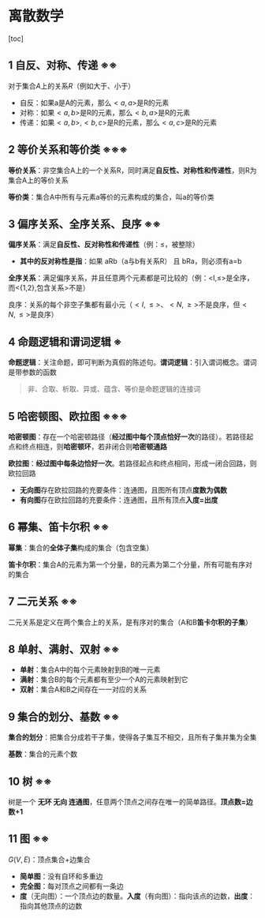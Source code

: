 # 离散数学

[toc]

## 1 自反、对称、传递 ※※

对于集合$A$上的关系$R$（例如大于、小于）

- 自反：如果a是A的元素，那么$<a,a>$是R的元素
- 对称：如果$<a,b>$是R的元素，那么$<b,a>$​是R的元素
- 传递：如果$<a,b>,<b,c>$是R的元素，那么$<a,c>$是R的元素

## 2 等价关系和等价类 ※※※

**等价关系**：非空集合A上的一个关系R，同时满足**自反性、对称性和传递性**，则R为集合A上的等价关系

**等价类**：集合A中所有与元素a等价的元素构成的集合，叫a的等价类

## 3 偏序关系、全序关系、良序 ※※

**偏序关系**：满足**自反性、反对称性和传递性**（例：$\le$，被整除）

- **其中的反对称性是指**：如果 aRb（a与b有关系R） 且 bRa，则必须有a=b

**全序关系**：满足偏序关系，并且任意两个元素都是可比较的（例：<I,$\le$​>是全序，而<{1,2},包含关系>不是）

良序：关系的每个非空子集都有最小元（$<I,\le>$、$<N,\ge>$不是良序，但$<N,\le>$是良序）

## 4 命题逻辑和谓词逻辑 ※

**命题逻辑**：关注命题，即可判断为真假的陈述句。**谓词逻辑**：引入谓词概念。谓词是带参数的函数

> 非、合取、析取、异或、蕴含、等价是命题逻辑的连接词

## 5 哈密顿图、欧拉图 ※※※

**哈密顿图**：存在一个哈密顿路径（**经过图中每个顶点恰好一次**的路径）。若路径起点和终点相连，则**哈密顿环**，若非闭合则**哈密顿通路**

**欧拉图**：**经过图中每条边恰好一次**。若路径起点和终点相同，形成一闭合回路，则欧拉回路

- **无向图**存在欧拉回路的充要条件：连通图，且图所有顶点**度数为偶数**
- **有向图**存在欧拉回路的充要条件：连通图，且所有顶点**入度=出度**

## 6 幂集、笛卡尔积 ※※

**幂集**：集合的**全体子集**构成的集合（包含空集）

**笛卡尔积**：集合A的元素为第一个分量，B的元素为第二个分量，所有可能有序对的集合

## 7 二元关系 ※※

二元关系是定义在两个集合上的关系，是有序对的集合（A和B**笛卡尔积的子集**）

## 8 单射、满射、双射 ※※

- **单射**：集合A中的每个元素映射到B的唯一元素
- **满射**：集合B的每个元素都有至少一个A的元素映射到它
- **双射**：集合A和B之间存在一一对应的关系

## 9 集合的划分、基数 ※※

**集合的划分**：把集合分成若干子集，使得各子集互不相交，且所有子集并集为全集

**基数**：集合的元素个数

## 10 树 ※※

树是一个 **无环 无向 连通图**，任意两个顶点之间存在唯一的简单路径。**顶点数=边数+1**

## 11 图 ※※

$G(V,E)$：顶点集合+边集合

- **简单图**：没有自环和多重边
- **完全图**：每对顶点之间都有一条边
- **度**（无向图）：一个顶点边的数量。**入度**（有向图）：指向该点的边数，**出度**：指向其他顶点的边数

